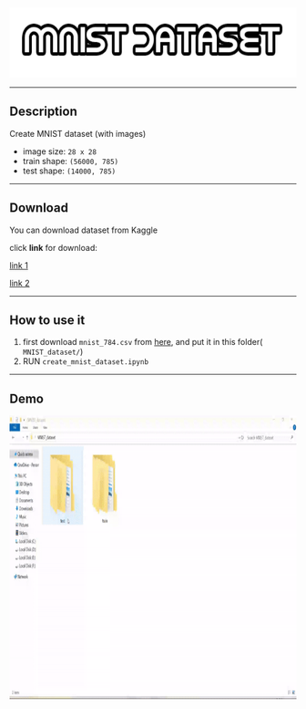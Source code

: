 <p align="center">
    <img src="files/logo.png" alt="mnist" width="630" height="123"/>
</p>

***

## Description
Create MNIST dataset (with images)

- image size: `28 x 28`
- train shape: `(56000, 785)`
- test shape:  `(14000, 785)`

***

## Download 
You can download dataset from Kaggle

click **link** for download:

[link 1](https://www.kaggle.com/datasets/novinnouri/mnist-dataset/download?datasetVersionNumber=1)

[link 2](https://www.kaggle.com/datasets/novinnouri/mnist-dataset/data)

***

## How to use it
1. first download `mnist_784.csv` from [here](https://datahub.io/machine-learning/mnist_784#data), and put it in this folder(
`MNIST_dataset/`)
2. RUN `create_mnist_dataset.ipynb`

***

## Demo
<p align="left">
    <img src="files/demo.gif" alt="second" width="800" height="497" />
</p>
